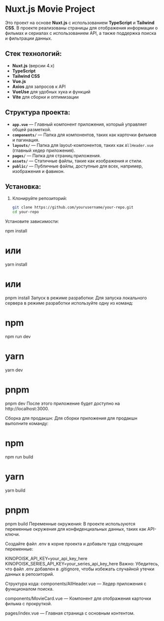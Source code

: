 # Nuxt.js Movie Project

Это проект на основе **Nuxt.js** с использованием **TypeScript** и **Tailwind CSS**. В проекте реализованы страницы для отображения информации о фильмах и сериалах с использованием API, а также поддержка поиска и фильтрации данных.

## Стек технологий:
- **Nuxt.js** (версии 4.x)
- **TypeScript**
- **Tailwind CSS**
- **Vue.js**
- **Axios** для запросов к API
- **VueUse** для удобных хука и функций
- **Vite** для сборки и оптимизации

## Структура проекта:
- **`app.vue`** — Главный компонент приложения, который управляет общей разметкой.
- **`components/`** — Папка для компонентов, таких как карточки фильмов и пагинация.
- **`layouts/`** — Папка для layout-компонентов, таких как `AllHeader.vue` (главный хедер приложения).
- **`pages/`** — Папка для страниц приложения.
- **`assets/`** — Статичные файлы, такие как изображения и стили.
- **`public/`** — Публичные файлы, доступные для всех, например, изображения и фавикон.
  
## Установка:
1. Клонируйте репозиторий:
   ```bash
   git clone https://github.com/yourusername/your-repo.git
   cd your-repo
Установите зависимости:


npm install
# или
yarn install
# или
pnpm install
Запуск в режиме разработки:
Для запуска локального сервера в режиме разработки используйте одну из команд:

# npm
npm run dev

# yarn
yarn dev

# pnpm
pnpm dev
После этого приложение будет доступно на http://localhost:3000.

Сборка для продакшн:
Для сборки приложения для продакшн выполните команду:

# npm
npm run build

# yarn
yarn build

# pnpm
pnpm build
Переменные окружения:
В проекте используются переменные окружения для конфиденциальных данных, таких как API-ключи.

Создайте файл .env в корне проекта и добавьте туда следующие переменные:

KINOPOISK_API_KEY=your_api_key_here
KINOPOISK_SERIES_API_KEY=your_series_api_key_here
Важно: Убедитесь, что файл .env добавлен в .gitignore, чтобы избежать случайной утечки данных в репозиторий.

Структура кода:
components/AllHeader.vue — Хедер приложения с функционалом поиска.

components/MovieCard.vue — Компонент для отображения карточки фильма с прокруткой.

pages/index.vue — Главная страница с основным контентом.